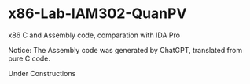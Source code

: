 # x86-Lab-IAM302-QuanPV
x86 C and Assembly code, comparation with IDA Pro

Notice: The Assembly code was generated by ChatGPT, translated from pure C code.

Under Constructions
